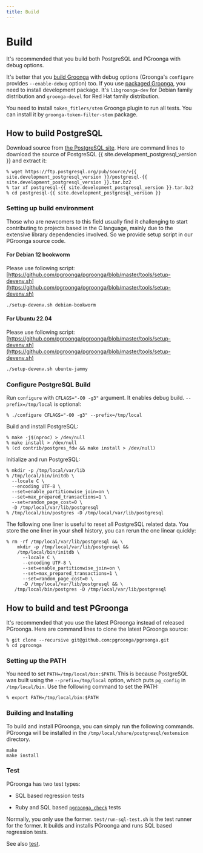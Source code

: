 ```yaml
---
title: Build
---
```


# Build

It's recommended that you build both PostgreSQL and PGroonga with debug options.

It's better that you [build Groonga][groonga-build] with debug options (Groonga's `configure` provides `--enable-debug` option) too. If you use [packaged Groonga][groonga-install], you need to install development package. It's `libgroonga-dev` for Debian family distribution and `groonga-devel` for Red Hat family distribution.

You need to install `token_fitlers/stem` Groonga plugin to run all tests. You can install it by `groonga-token-filter-stem` package.

## How to build PostgreSQL

Download source from [the PostgreSQL site][postgresql-source-download]. Here are command lines to download the source of PostgreSQL {{ site.development_postgresql_version }} and extract it:

```console
% wget https://ftp.postgresql.org/pub/source/v{{ site.development_postgresql_version }}/postgresql-{{ site.development_postgresql_version }}.tar.bz2
% tar xf postgresql-{{ site.development_postgresql_version }}.tar.bz2
% cd postgresql-{{ site.development_postgresql_version }}
```

### Setting up build environment

Those who are newcomers to this field usually find it challenging to start contributing to projects based in the C language, mainly due to the extensive library dependencies involved. So we provide setup script in our PGroonga source code.

#### For Debian 12 bookworm

Please use following script:
[https://github.com/pgroonga/pgroonga/blob/master/tools/setup-devenv.sh](https://github.com/pgroonga/pgroonga/blob/master/tools/setup-devenv.sh)

```bash
./setup-devenv.sh debian-bookworm
```

#### For Ubuntu 22.04

Please use following script:
[https://github.com/pgroonga/pgroonga/blob/master/tools/setup-devenv.sh](https://github.com/pgroonga/pgroonga/blob/master/tools/setup-devenv.sh)

```bash
./setup-devenv.sh ubuntu-jammy
```


### Configure PostgreSQL Build
Run `configure` with `CFLAGS="-O0 -g3"` argument. It enables debug build. `--prefix=/tmp/local` is optional:

```console
% ./configure CFLAGS="-O0 -g3" --prefix=/tmp/local
```

Build and install PostgreSQL:

```console
% make -j$(nproc) > /dev/null
% make install > /dev/null
% (cd contrib/postgres_fdw && make install > /dev/null)
```

Initialize and run PostgreSQL:

```console
% mkdir -p /tmp/local/var/lib
% /tmp/local/bin/initdb \
  --locale C \
  --encoding UTF-8 \
  --set=enable_partitionwise_join=on \
  --set=max_prepared_transactions=1 \
  --set=random_page_cost=0 \
  -D /tmp/local/var/lib/postgresql
% /tmp/local/bin/postgres -D /tmp/local/var/lib/postgresql
```

The following one liner is useful to reset all PostgreSQL related data. You store the one liner in your shell history, you can rerun the one linear quickly:

```console
% rm -rf /tmp/local/var/lib/postgresql && \
    mkdir -p /tmp/local/var/lib/postgresql &&
    /tmp/local/bin/initdb \
      --locale C \
      --encoding UTF-8 \
      --set=enable_partitionwise_join=on \
      --set=max_prepared_transactions=1 \
      --set=random_page_cost=0 \
      -D /tmp/local/var/lib/postgresql && \
   /tmp/local/bin/postgres -D /tmp/local/var/lib/postgresql
```

## How to build and test PGroonga

It's recommended that you use the latest PGroonga instead of released PGroonga. Here are command lines to clone the latest PGroonga source:

```console
% git clone --recursive git@github.com:pgroonga/pgroonga.git
% cd pgroonga
```

### Setting up the PATH
You need to set `PATH=/tmp/local/bin:$PATH`. This is because PostgreSQL was built using the `--prefix=/tmp/local` option, which puts `pg_config` in `/tmp/local/bin`. Use the following command to set the PATH:

```console
% export PATH=/tmp/local/bin:$PATH
```

### Building and Installing

To build and install PGroonga, you can simply run the following commands. PGroonga will be installed in the `/tmp/local/share/postgresql/extension` directory.

```console
make
make install
```

### Test

PGroonga has two test types:

  * SQL based regression tests

  * Ruby and SQL based [`pgroonga_check`][pgroonga-check] tests

Normally, you only use the former. `test/run-sql-test.sh` is the test runner for the former. It builds and installs PGroonga and runs SQL based regression tests. 

See also [test](test.html).

[postgresql-source-download]:https://www.postgresql.org/ftp/source/

[groonga-build]:https://groonga.org/docs/install/others.html

[groonga-install]:https://groonga.org/docs/install.html

[pgroonga-check]:../reference/modules/pgroonga-check.html
